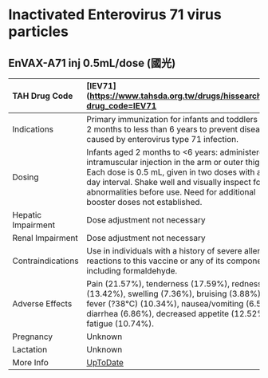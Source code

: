 # Inactivated Enterovirus 71 virus particles

## EnVAX-A71 inj 0.5mL/dose (國光)

| TAH Drug Code      | [IEV71](https://www.tahsda.org.tw/drugs/hissearch.php?drug_code=IEV71                                                                                                                                                                                                                   |
|:-------------------|:----------------------------------------------------------------------------------------------------------------------------------------------------------------------------------------------------------------------------------------------------------------------------------------|
| Indications        | Primary immunization for infants and toddlers aged 2 months to less than 6 years to prevent diseases caused by enterovirus type 71 infection.                                                                                                                                           |
| Dosing             | Infants aged 2 months to <6 years: administered via intramuscular injection in the arm or outer thigh. Each dose is 0.5 mL, given in two doses with a 28-day interval. Shake well and visually inspect for abnormalities before use. Need for additional booster doses not established. |
| Hepatic Impairment | Dose adjustment not necessary                                                                                                                                                                                                                                                           |
| Renal Impairment   | Dose adjustment not necessary                                                                                                                                                                                                                                                           |
| Contraindications  | Use in individuals with a history of severe allergic reactions to this vaccine or any of its components, including formaldehyde.                                                                                                                                                        |
| Adverse Effects    | Pain (21.57%), tenderness (17.59%), redness (13.42%), swelling (7.36%), bruising (3.88%), fever (?38°C) (10.34%), nausea/vomiting (6.56%), diarrhea (6.86%), decreased appetite (12.52%), fatigue (10.74%).                                                                             |
| Pregnancy          | Unknown                                                                                                                                                                                                                                                                                 |
| Lactation          | Unknown                                                                                                                                                                                                                                                                                 |
| More Info          | [UpToDate](https://www.uptodate.com/contents/inactivated-enterovirus-71-virus-particles-drug-information)                                                                                                                                                                               |

